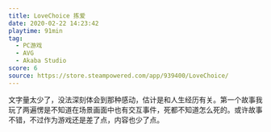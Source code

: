 ```yaml
---
title: LoveChoice 拣爱
date: 2020-02-22 14:23:42
playtime: 91min
tag:
  - PC游戏
  - AVG
  - Akaba Studio
score: 6
source: https://store.steampowered.com/app/939400/LoveChoice/
---
```

文字量太少了，没法深刻体会到那种感动，估计是和人生经历有关。第一个故事我玩了两遍愣是不知道在场景画面中也有交互事件，死都不知道怎么死的。或许故事不错，不过作为游戏还是差了点，内容也少了点。
